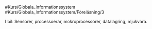 #Kurs/Globala_Informationssystem #Kurs/Globala_Informationssystem/Föreläsning/3 

I bil: Sensorer, processoerar, mokroprocessorer, datalagring, mjukvara.
